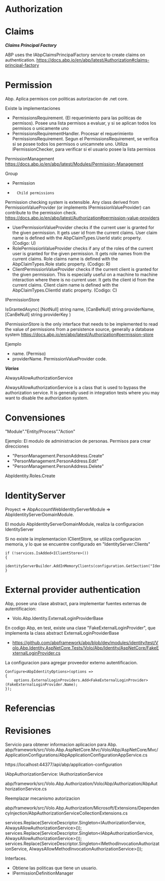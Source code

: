 # Authorization


# Claims


***Claims Principal Factory***

ABP uses the IAbpClaimsPrincipalFactory service to create claims on authentication. 
https://docs.abp.io/en/abp/latest/Authorization#claims-principal-factory


# Permission


Abp. Aplica permisos con politicas autorizacion de .net core.

Existe la implementaciones
- PermissionsRequirement. (El requerimiento para las politicas de permisos). Posee una lista permisos a evaluar, y si se aplican todos los permisos o unicamente uno
- PermissionsRequirementHandler. Procesar el requerimiento PermissionsRequirement. Segun el PermissionsRequirement, se verifica si se posee todos los permisos o unicamnete uno. Utiliza IPermissionChecker, para verificar si el usuario  posee la lista permisos

PermissionManagement
https://docs.abp.io/en/abp/latest/Modules/Permission-Management


Group
-	Permission 
-		Child permissions


Permission checking system is extensible. Any class derived from PermissionValueProvider (or implements IPermissionValueProvider) can contribute to the permission check. 
https://docs.abp.io/en/abp/latest/Authorization#permission-value-providers


- UserPermissionValueProvider checks if the current user is granted for the given permission. It gets user id from the current claims. User claim name is defined with the AbpClaimTypes.UserId static property. (Codigo: U)
- RolePermissionValueProvider checks if any of the roles of the current user is granted for the given permission. It gets role names from the current claims. Role claims name is defined with the AbpClaimTypes.Role static property. (Codigo: R)
- ClientPermissionValueProvider checks if the current client is granted for the given permission. This is especially useful on a machine to machine interaction where there is no current user. It gets the client id from the current claims. Client claim name is defined with the AbpClaimTypes.ClientId static property. (Codigo: C)


IPermissionStore

IsGrantedAsync(
	[NotNull] string name,
	[CanBeNull] string providerName,
	[CanBeNull] string providerKey
)

IPermissionStore is the only interface that needs to be implemented to read the value of permissions from a persistence source, generally a database system
https://docs.abp.io/en/abp/latest/Authorization#permission-store


Ejemplo
-  name. (Permiso)
-  providerName. PermissionValueProvider code.


***Varios***

AlwaysAllowAuthorizationService

AlwaysAllowAuthorizationService is a class that is used to bypass the authorization service. It is generally used in integration tests where you may want to disable the authorization system.

# Convensiones


"Module"."Entity/Process"."Action"

Ejemplo: El modulo de administracion de personas. Permisos para crear direcciones

- "PersonManagement.PersonAddress.Create"
- "PersonManagement.PersonAddress.Edit"
- "PersonManagement.PersonAddress.Delete"


AbpIdentity.Roles.Create


# IdentityServer

Proyect => AbpAccountWebIdentityServerModule => AbpIdentityServerDomainModule.

El modulo AbpIdentityServerDomainModule, realiza la configuracion  IdentityServer

Si no existe la implementacion IClientStore, se utiliza configuracion memoria, y lo que se encuentre configurado en "IdentityServer:Clients"

```
if (!services.IsAdded<IClientStore>())
{
	identityServerBuilder.AddInMemoryClients(configuration.GetSection("IdentityServer:Clients"));
}
```

# External provider authentication 


Abp, posee una clase abstract, para implementar fuentes externas de autentificacion:

- Volo.Abp.Identity.ExternalLoginProviderBase


En codigo Abp, en test, existe una clase "FakeExternalLoginProvider", que implementa la class abstract ExternalLoginProviderBase

- https://github.com/abpframework/abp/blob/dev/modules/identity/test/Volo.Abp.Identity.AspNetCore.Tests/Volo/Abp/Identity/AspNetCore/FakeExternalLoginProvider.cs

La configuracion para agregar proveedor externo autentificacion.

```
Configure<AbpIdentityOptions>(options =>
{
	options.ExternalLoginProviders.Add<FakeExternalLoginProvider>(FakeExternalLoginProvider.Name);
});
```


# Referencias

# Revisiones


Servicio para obtener informacion aplicacion para Abp.
abp/framework/src/Volo.Abp.AspNetCore.Mvc/Volo/Abp/AspNetCore/Mvc/ApplicationConfigurations/AbpApplicationConfigurationAppService.cs

https://localhost:44377/api/abp/application-configuration

IAbpAuthorizationService: IAuthorizationService


abp/framework/src/Volo.Abp.Authorization/Volo/Abp/Authorization/AbpAuthorizationService.cs


Reemplazar mecanismo autorizacion

abp/framework/src/Volo.Abp.Authorization/Microsoft/Extensions/DependencyInjection/AbpAuthorizationServiceCollectionExtensions.cs 

services.Replace(ServiceDescriptor.Singleton<IAuthorizationService, AlwaysAllowAuthorizationService>());
services.Replace(ServiceDescriptor.Singleton<IAbpAuthorizationService, AlwaysAllowAuthorizationService>());
services.Replace(ServiceDescriptor.Singleton<IMethodInvocationAuthorizationService, AlwaysAllowMethodInvocationAuthorizationService>());


Interfaces.
- Obtiene las politicas que tiene un usuario. 
- IPermissionDefinitionManager 